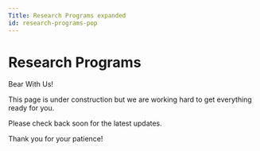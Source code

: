 ```yaml
---
Title: Research Programs expanded
id: research-programs-pop
---
```

# Research Programs

Bear With Us!

This page is under construction but we are working hard to get everything ready for you.

Please check back soon for the latest updates.

Thank you for your patience!
